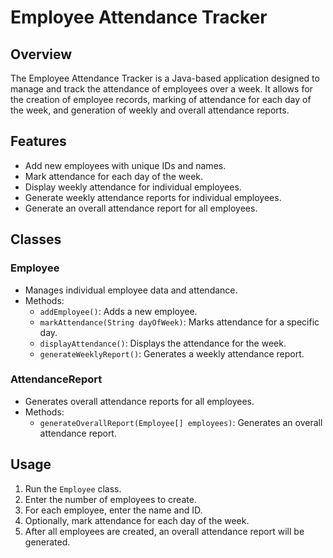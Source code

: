 # Employee Attendance Tracker

## Overview
The Employee Attendance Tracker is a Java-based application designed to manage and track the attendance of employees over a week. It allows for the creation of employee records, marking of attendance for each day of the week, and generation of weekly and overall attendance reports.

## Features
- Add new employees with unique IDs and names.
- Mark attendance for each day of the week.
- Display weekly attendance for individual employees.
- Generate weekly attendance reports for individual employees.
- Generate an overall attendance report for all employees.

## Classes

### Employee
- Manages individual employee data and attendance.
- Methods:
  - `addEmployee()`: Adds a new employee.
  - `markAttendance(String dayOfWeek)`: Marks attendance for a specific day.
  - `displayAttendance()`: Displays the attendance for the week.
  - `generateWeeklyReport()`: Generates a weekly attendance report.

### AttendanceReport
- Generates overall attendance reports for all employees.
- Methods:
  - `generateOverallReport(Employee[] employees)`: Generates an overall attendance report.

## Usage
1. Run the `Employee` class.
2. Enter the number of employees to create.
3. For each employee, enter the name and ID.
4. Optionally, mark attendance for each day of the week.
5. After all employees are created, an overall attendance report will be generated.
